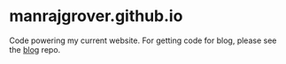 # manrajgrover.github.io
Code powering my current website. For getting code for blog, please see the [blog](https://github.com/manrajgrover/blog) repo.
